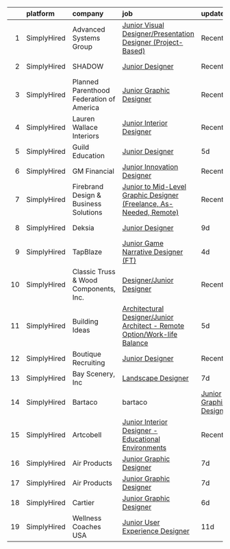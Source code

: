

|    | platform    | company                                  | job                                                                                                                                                                                   | update_time   | location            |
|---:|:------------|:-----------------------------------------|:--------------------------------------------------------------------------------------------------------------------------------------------------------------------------------------|:--------------|:--------------------|
|  1 | SimplyHired | Advanced Systems Group                   | [Junior Visual Designer/Presentation Designer (Project-Based)](https://www.simplyhired.com/job/_9BN8FRV7Zb2UKOWwGvdmT--_ibrs_MDCApMTeSIb8e2l5k6C8kSrQ?q=junior+designer)              | Recently      | Remote              |
|  2 | SimplyHired | SHADOW                                   | [Junior Designer](https://www.simplyhired.com/job/ouqNImhpXbXzpT7GCaHurT-Dxj4IxlZB8m-CdEopfowhDNKDIed8nQ?q=junior+designer)                                                           | Recently      | New York, NY        |
|  3 | SimplyHired | Planned Parenthood Federation of America | [Junior Graphic Designer](https://www.simplyhired.com/job/iyGpgklOFiifAtfklAeLbN-xIBDOJVne8QSlrfymPg2QUOd8yADfuA?q=junior+designer)                                                   | Recently      | United States       |
|  4 | SimplyHired | Lauren Wallace Interiors                 | [Junior Interior Designer](https://www.simplyhired.com/job/WGhA_FIv9uyFuzz5s4Qgfjpq-47BRTLXLb3Fj8CupzMKmT4y486oyA?q=junior+designer)                                                  | Recently      | Paradise Valley, AZ |
|  5 | SimplyHired | Guild Education                          | [Junior Designer](https://www.simplyhired.com/job/jRpJwH3mWcsUxEQeLJYm70ji6mniwLM7tX9m4-EW2YejVt3wZYCKFw?q=junior+designer)                                                           | 5d            | Denver, CO          |
|  6 | SimplyHired | GM Financial                             | [Junior Innovation Designer](https://www.simplyhired.com/job/eVSXdvYtUYqndtEmCoksyOmXMOF1SVx77YG8gFYV7bzaTvwOaZisEw?q=junior+designer)                                                | Recently      | Arlington, TX       |
|  7 | SimplyHired | Firebrand Design & Business Solutions    | [Junior to Mid-Level Graphic Designer (Freelance, As-Needed, Remote)](https://www.simplyhired.com/job/CgdDiS3YUoxKMxwzYD6Bl50gCnZUzYNFYyIaBgOBvKnJ40Juwsn6iA?q=junior+designer)       | Recently      | Remote              |
|  8 | SimplyHired | Deksia                                   | [Junior Designer](https://www.simplyhired.com/job/yaA0jUziR4YMmq8WsT3gQVv1SyRzH5KNawHDrUn90fhxpQ92ufgzZw?q=junior+designer)                                                           | 9d            | Des Moines, IA      |
|  9 | SimplyHired | TapBlaze                                 | [Junior Game Narrative Designer (FT)](https://www.simplyhired.com/job/1n1mXIqqMUzimGvyC6zrZcpUQVt8lGutthngbKHpXd1NQZLpXrDiow?q=junior+designer)                                       | 4d            | Los Angeles, CA     |
| 10 | SimplyHired | Classic Truss & Wood Components, Inc.    | [Designer/Junior Designer](https://www.simplyhired.com/job/FGqsakCnujAqK9zJ0Rb0LjxcM6RXSGOEWIGiN4Zx0Ovay5aTpq7k7Q?q=junior+designer)                                                  | Recently      | Clarksville, IN     |
| 11 | SimplyHired | Building Ideas                           | [Architectural Designer/Junior Architect - Remote Option/Work-life Balance](https://www.simplyhired.com/job/Qlti78w1wbSzIQFo5AcYNhy8MCgs-Wi2b2EY98l8jt57PjGw2QDm5w?q=junior+designer) | 5d            | Nashville, TN       |
| 12 | SimplyHired | Boutique Recruiting                      | [Junior Designer](https://www.simplyhired.com/job/qDxHATx4F6iWpEH8QRbFhl2N7_IoVu1cNrsjn_7L7uO7MnIZ79nRcw?q=junior+designer)                                                           | Recently      | Torrance, CA        |
| 13 | SimplyHired | Bay Scenery, Inc                         | [Landscape Designer](https://www.simplyhired.com/job/SLf2xqRYgWl0YZHBztVWkt5i55JADlgfeJdAAN8U80dc6dODDu5HRg?q=junior+designer)                                                        | 7d            | Los Altos, CA       |
| 14 | SimplyHired | Bartaco | bartaco                        | [Junior Graphic Designer](https://www.simplyhired.com/job/WL_b5Hwfh6U09gFpOjqi7j8uk26XmYxJWjZAiUOvZjGLIxdFn3urTA?q=junior+designer)                                                   | Recently      | Arlington, VA       |
| 15 | SimplyHired | Artcobell                                | [Junior Interior Designer - Educational Environments](https://www.simplyhired.com/job/DTRFNYBA46Wn__VB0e4eIxe3E_YeS223mCzhRwNwt-FoQKeE9yXjzg?q=junior+designer)                       | Recently      | Temple, TX          |
| 16 | SimplyHired | Air Products                             | [Junior Graphic Designer](https://www.simplyhired.com/job/xJpa8jkkxVUXfPkR7gVyNRuBS9AFGOHA-Cx_JsnGideFlJgxcjntBQ?q=junior+designer)                                                   | 7d            | Shawnee, OK         |
| 17 | SimplyHired | Air Products                             | [Junior Graphic Designer](https://www.simplyhired.com/job/xJpa8jkkxVUXfPkR7gVyNRuBS9AFGOHA-Cx_JsnGideFlJgxcjntBQ?q=junior+designer)                                                   | 7d            | Shawnee, OK         |
| 18 | SimplyHired | Cartier                                  | [Junior Graphic Designer](https://www.simplyhired.com/job/Qm1Kb11VCsWCNhaiEfDfuwO5qfPCM6pUTz3Hm0dfAnpCgbFAx_hCjA?q=junior+designer)                                                   | 6d            | New York, NY        |
| 19 | SimplyHired | Wellness Coaches USA                     | [Junior User Experience Designer](https://www.simplyhired.com/job/dlUpkn5eHFbVYRnGMeWnZXGEn2ukFB_mPSQ8tfL_NcwW9ltOUCh_tQ?q=junior+designer)                                           | 11d           | Remote              |